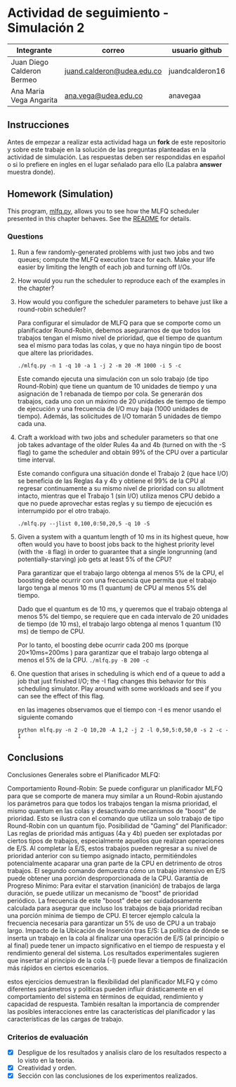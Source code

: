 # Actividad de seguimiento - Simulación 2

|Integrante|correo|usuario github|
|---|---|---|
|Juan Diego Calderon Bermeo|juand.calderon@udea.edu.co|juandcalderon16|
|Ana Maria Vega Angarita|ana.vega@udea.edu.co|anavegaa|

## Instrucciones

Antes de empezar a realizar esta actividad haga un **fork** de este repositorio y sobre este trabaje en la solución de las preguntas planteadas en la actividad de simulación. Las respuestas deben ser respondidas en español o si lo prefiere en ingles en el lugar señalado para ello (La palabra **answer** muestra donde).


## Homework (Simulation)

This program, [mlfq.py](mlfq.py), allows you to see how the MLFQ scheduler presented in this chapter behaves. See the [README](https://github.com/remzi-arpacidusseau/ostep-homework/blob/master/cpu-sched-mlfq/README.md) for details.


### Questions

1. Run a few randomly-generated problems with just two jobs and two queues; compute the MLFQ execution trace for each. Make your life easier by limiting the length of each job and turning off I/Os.

2. How would you run the scheduler to reproduce each of the examples in the chapter?


3. How would you configure the scheduler parameters to behave just like a round-robin scheduler?

   Para configurar el simulador de MLFQ para que se comporte como
 un planificador Round-Robin, debemos asegurarnos de que todos los trabajos 
tengan el mismo nivel de prioridad, que el tiempo de quantum sea el mismo para todas las colas, y que no 
haya ningún tipo de boost que altere las prioridades.


   `./mlfq.py -n 1 -q 10 -a 1 -j 2 -m 20 -M 1000 -i 5 -c`

   Este comando ejecuta una simulación con un solo trabajo (de tipo Round-Robin) que tiene un quantum de 10 unidades de tiempo y una asignación de 1 rebanada de tiempo por cola. Se generarán dos trabajos, cada uno con un máximo de 20 unidades de tiempo de tiempo de ejecución y una frecuencia de I/O muy baja (1000 unidades de tiempo). Además, las solicitudes de I/O tomarán 5 unidades de tiempo cada una.

4. Craft a workload with two jobs and scheduler parameters so that one job takes advantage of the older Rules 4a and 4b (turned on
with the -S flag) to game the scheduler and obtain 99% of the CPU over a particular time interval.

   Este comando configura una situación donde el Trabajo 2 (que hace I/O) se beneficia de las Reglas 4a y 4b y obtiene el 99% de la CPU al regresar continuamente a su mismo nivel de prioridad con su allotment intacto, mientras que el Trabajo 1 (sin I/O) utiliza menos CPU debido a que no puede aprovechar estas reglas y su tiempo de ejecución es interrumpido por el otro trabajo.

   `./mlfq.py --jlist 0,100,0:50,20,5 -q 10 -S`

6. Given a system with a quantum length of 10 ms in its highest queue, how often would you have to boost jobs back to the highest priority level (with the `-B` flag) in order to guarantee that a single longrunning (and potentially-starving) job gets at least 5% of the CPU?

   Para garantizar que el trabajo largo obtenga al menos 5% de la CPU, el boosting debe ocurrir con una frecuencia que permita que el trabajo largo tenga al menos 10 ms (1 quantum) de CPU al menos 5% del tiempo.

   Dado que el quantum es de 10 ms, y queremos que el trabajo obtenga al menos 5% del tiempo, se requiere que en cada intervalo de 20 unidades de tiempo (de 10 ms), el trabajo largo obtenga al menos 1 quantum (10 ms) de tiempo de CPU.

   Por lo tanto, el boosting debe ocurrir cada 200 ms (porque 20×10ms=200ms ) para garantizar que el trabajo largo obtenga al menos el 5% de la CPU.
   `./mlfq.py -B 200 -c`

7. One question that arises in scheduling is which end of a queue to add a job that just finished I/O; the -I flag changes this behavior
for this scheduling simulator. Play around with some workloads and see if you can see the effect of this flag.

   en las imagenes observamos que el tiempo con -I es menor usando el siguiente comando 

   `python mlfq.py -n 2 -Q 10,20 -A 1,2 -j 2 -l 0,50,5:0,50,0 -s 2 -c -I`

   

## Conclusions

Conclusiones Generales sobre el Planificador MLFQ:

Comportamiento Round-Robin: Se puede configurar un planificador MLFQ para que se comporte de manera muy similar a un Round-Robin ajustando los parámetros para que todos los trabajos tengan la misma prioridad, el mismo quantum en las colas y desactivando mecanismos de "boost" de prioridad. Esto se ilustra con el comando que utiliza un solo trabajo de tipo Round-Robin con un quantum fijo.
Posibilidad de "Gaming" del Planificador: Las reglas de prioridad más antiguas (4a y 4b) pueden ser explotadas por ciertos tipos de trabajos, especialmente aquellos que realizan operaciones de E/S. Al completar la E/S, estos trabajos pueden regresar a su nivel de prioridad anterior con su tiempo asignado intacto, permitiéndoles potencialmente acaparar una gran parte de la CPU en detrimento de otros trabajos. El segundo comando demuestra cómo un trabajo intensivo en E/S puede obtener una porción desproporcionada de la CPU.
Garantía de Progreso Mínimo: Para evitar el starvation (inanición) de trabajos de larga duración, se puede utilizar un mecanismo de "boost" de prioridad periódico. La frecuencia de este "boost" debe ser cuidadosamente calculada para asegurar que incluso los trabajos de baja prioridad reciban una porción mínima de tiempo de CPU. El tercer ejemplo calcula la frecuencia necesaria para garantizar un 5% de uso de CPU a un trabajo largo.
Impacto de la Ubicación de Inserción tras E/S: La política de dónde se inserta un trabajo en la cola al finalizar una operación de E/S (al principio o al final) puede tener un impacto significativo en el tiempo de respuesta y el rendimiento general del sistema. Los resultados experimentales sugieren que insertar al principio de la cola (-I) puede llevar a tiempos de finalización más rápidos en ciertos escenarios.

estos ejercicios demuestran la flexibilidad del planificador MLFQ y cómo diferentes parámetros y políticas pueden influir drásticamente en el comportamiento del sistema en términos de equidad, rendimiento y capacidad de respuesta. También resaltan la importancia de comprender las posibles interacciones entre las características del planificador y las características de las cargas de trabajo.


### Criterios de evaluación
- [x] Despligue de los resultados y analisis claro de los resultados respecto a lo visto en la teoria.
- [x] Creatividad y orden.
- [x] Sección con las conclusiones de los experimentos realizados.
